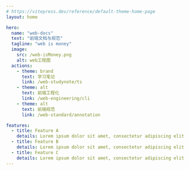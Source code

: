 ```yaml
---
# https://vitepress.dev/reference/default-theme-home-page
layout: home

hero:
  name: "web-docs"
  text: "前端文档与规范"
  tagline: "web is money"
  image:
    src: /web-isMoney.png
    alt: web工程图
  actions:
    - theme: brand
      text: 学习笔记
      link: /web-studynote/ts
    - theme: alt
      text: 前端工程化
      link: /web-engineering/cli
    - theme: alt
      text: 前端规范
      link: /web-standard/annotation

features:
  - title: Feature A
    details: Lorem ipsum dolor sit amet, consectetur adipiscing elit
  - title: Feature B
    details: Lorem ipsum dolor sit amet, consectetur adipiscing elit
  - title: Feature C
    details: Lorem ipsum dolor sit amet, consectetur adipiscing elit
---
```


<link rel="stylesheet" href="/index.scss" >
